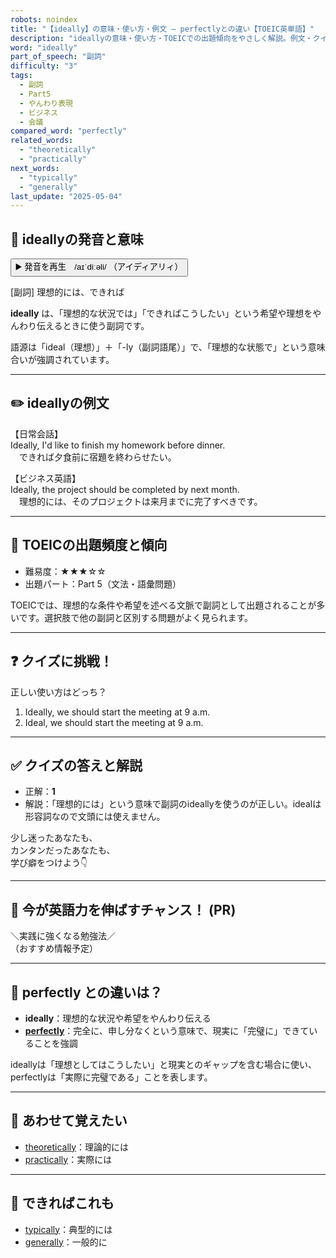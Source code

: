 ```yaml
---
robots: noindex
title: "【ideally】の意味・使い方・例文 ― perfectlyとの違い【TOEIC英単語】"
description: "ideallyの意味・使い方・TOEICでの出題傾向をやさしく解説。例文・クイズ付きでperfectlyとの違いもわかりやすく学べます。"
word: "ideally"
part_of_speech: "副詞"
difficulty: "3"
tags:
  - 副詞
  - Part5
  - やんわり表現
  - ビジネス
  - 会議
compared_word: "perfectly"
related_words:
  - "theoretically"
  - "practically"
next_words:
  - "typically"
  - "generally"
last_update: "2025-05-04"
---
```


## 🔰 ideallyの発音と意味

<button class="play-audio" onclick="playTTS('ideally')">
  <span class="play-audio-main">
    ▶️ 発音を再生　/aɪˈdiːəli/
  </span>
  <span class="play-audio-sub">
    （アイディアリィ）
  </span>
</button>

[副詞] 理想的には、できれば

**ideally** は、「理想的な状況では」「できればこうしたい」という希望や理想をやんわり伝えるときに使う副詞です。

語源は「ideal（理想）」＋「-ly（副詞語尾）」で、「理想的な状態で」という意味合いが強調されています。

---

## ✏️ ideallyの例文

【日常会話】  
Ideally, I'd like to finish my homework before dinner.  
　できれば夕食前に宿題を終わらせたい。

【ビジネス英語】  
Ideally, the project should be completed by next month.  
　理想的には、そのプロジェクトは来月までに完了すべきです。

---

## 🎯 TOEICの出題頻度と傾向

- 難易度：★★★☆☆
- 出題パート：Part 5（文法・語彙問題）

TOEICでは、理想的な条件や希望を述べる文脈で副詞として出題されることが多いです。選択肢で他の副詞と区別する問題がよく見られます。

---

## ❓ クイズに挑戦！

正しい使い方はどっち？

1. Ideally, we should start the meeting at 9 a.m.  
2. Ideal, we should start the meeting at 9 a.m.

---

## ✅ クイズの答えと解説

- 正解：**1**
- 解説：「理想的には」という意味で副詞のideallyを使うのが正しい。idealは形容詞なので文頭には使えません。

少し迷ったあなたも、  
カンタンだったあなたも、  
学び癖をつけよう👇️

---

## 🚀 今が英語力を伸ばすチャンス！ (PR)

<div class="info-center">
＼実践に強くなる勉強法／<br>  
（おすすめ情報予定）
</div>

---

## 🤔  perfectly との違いは？

- **ideally**：理想的な状況や希望をやんわり伝える
- **[perfectly](/word/perfectly/)**：完全に、申し分なくという意味で、現実に「完璧に」できていることを強調

ideallyは「理想としてはこうしたい」と現実とのギャップを含む場合に使い、perfectlyは「実際に完璧である」ことを表します。

---

## 🧩 あわせて覚えたい

- [theoretically](/word/theoretically/)：理論的には
- [practically](/word/practically/)：実際には

---

## 📖 できればこれも

- [typically](/word/typically/)：典型的には
- [generally](/word/generally/)：一般的に

<!-- cvid: aid28_bid46 -->
